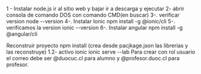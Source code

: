 1 - Instalar node.js
ir al sitio web y bajar
ir a descarga y ejecutar
2- abrir consola de comando DOS con comando CMD(en buscar)
3-. verificar version
node --version
4-. Instalar Ionic
npm install -g @ionic/cli
5-. verificamos la version
ionic --version
6-. Instalar angular
npm install -g @angular/cli


Reconstruir proyecto
npm install (crea desde pacjkage.json las librerias y las reconstruye)
1.2- activo ionic
ionic serve --lab
Para crear con rol usuario el correo debe ser @duocuc.cl para alumno y @profesor.duoc.cl para profesor.
